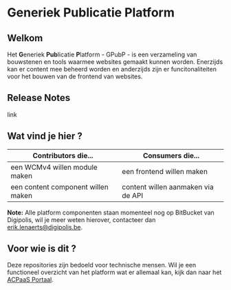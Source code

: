 # Generiek Publicatie Platform

## Welkom

Het **G**eneriek **Pub**licatie **P**latform - GPubP - is een verzameling van bouwstenen en tools waarmee websites gemaakt kunnen worden. Enerzijds kan er content mee beheerd worden en anderzijds zijn er funcitonaliteiten voor het bouwen van de frontend van websites.

## Release Notes
link

## Wat vind je hier ?

| **Contributors** die...            | **Consumers** die...               |
|------------------------------------|------------------------------------|
| een WCMv4 willen module maken      | een frontend willen maken          |
| een content component willen maken | content willen aanmaken via de API |


**Note:** Alle platform componenten staan momenteel nog op BitBucket van Digipolis, wil je meer weten hierover, contacteer dan erik.lenaerts@digipolis.be.

## Voor wie is dit ?
Deze repositories zijn bedoeld voor technische mensen. Wil je een functioneel overzicht van het platform wat er allemaal kan, kijk dan naar het [ACPaaS Portaal](https://acpaas.digipolis.be/nl/product/generiek-publicatie-platform). 
